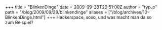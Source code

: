 +++
title = "BlinkenDinge"
date = 2009-09-28T20:51:00Z
author = "typ_o"
path = "/blog/2009/09/28/blinkendinge"
aliases = ["/blog/archives/10-BlinkenDinge.html"]
+++
Hackerspace, soso, und was macht man da so zum Beispiel?
